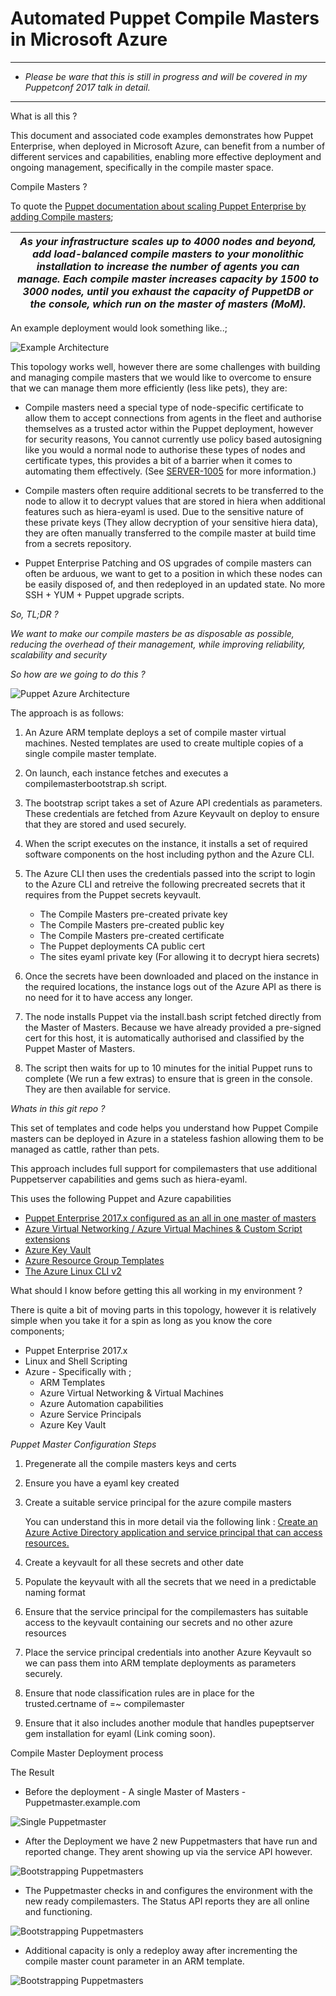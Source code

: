 # Automated Puppet Compile Masters in Microsoft Azure

---

* *Please be ware that this is still in progress and will be covered in my Puppetconf 2017 talk in detail.* 

---

What is all this ?

This document and associated code examples demonstrates how Puppet Enterprise, when deployed in Microsoft Azure, can benefit from a number of different services and capabilities, enabling more effective deployment and ongoing management, specifically in the compile master space.

Compile Masters ? 


To quote the [Puppet documentation about scaling Puppet Enterprise by adding Compile masters](https://docs.puppet.com/pe/latest/install_multimaster.html);

| _As your infrastructure scales up to 4000 nodes and beyond, add load-balanced compile masters to your monolithic installation to increase the number of agents you can manage. Each compile master increases capacity by 1500 to 3000 nodes, until you exhaust the capacity of PuppetDB or the console, which run on the master of masters (MoM)._  |
| ------------- | 


An example deployment would look something like..;

![Example Architecture](https://github.com/keirans/azure-arm/blob/master/docs/img/Example_Architecture.png?raw=true)


This topology works well, however there are some challenges with building and managing compile masters that we would like to overcome to ensure that we can manage them more efficiently (less like pets), they are:

* Compile masters need a special type of node-specific certificate to allow them to accept connections from agents in the fleet and authorise themselves as a trusted actor within the Puppet deployment, however for security reasons, You cannot currently use policy based autosigning like you would a normal node to authorise these types of nodes and certificate types, this provides a bit of a barrier when it comes to automating them effectively. (See [SERVER-1005](https://tickets.puppetlabs.com/browse/SERVER-1005) for more information.)


* Compile masters often require additional secrets to be transferred to the node to allow it to decrypt values that are stored in hiera when additional features such as hiera-eyaml is used. Due to the sensitive nature of these private keys (They allow decryption of your sensitive hiera data), they are often manually transferred to the compile master at build time from a secrets repository.


* Puppet Enterprise Patching and OS upgrades of compile masters can often be arduous, we want to get to a position in which these nodes can be easily disposed of, and then redeployed in an updated state. No more SSH + YUM + Puppet upgrade scripts.


_So, TL;DR ?_

_We want to make our compile masters be as disposable as possible, reducing the overhead of their management, while improving reliability, scalability and security_


_So how are we going to do this ?_

![Puppet Azure Architecture](https://github.com/keirans/azure-arm/blob/master/docs/img/azure_compilemaster_components.png?raw=true)

The approach is as follows:

1. An Azure ARM template deploys a set of compile master virtual machines. Nested templates are used to create multiple copies of a single compile master template.


2. On launch, each instance fetches and executes a compilemasterbootstrap.sh script.


3. The bootstrap script takes a set of Azure API credentials as parameters. These credentials are fetched from Azure Keyvault on deploy to ensure that they are stored and used securely.


4. When the script executes on the instance, it installs a set of required software components on the host including python and the Azure CLI.

5. The Azure CLI then uses the credentials passed into the script to login to the Azure CLI and retreive the following precreated secrets that it requires from the Puppet secrets keyvault.

    * The Compile Masters pre-created private key
    * The Compile Masters pre-created public key
    * The Compile Masters pre-created certificate
    * The Puppet deployments CA public cert
    * The sites eyaml private key (For allowing it to decrypt hiera secrets)

6. Once the secrets have been downloaded and placed on the instance in the required locations, the instance logs out of the Azure API as there is no need for it to have access any longer.

7. The node installs Puppet via the install.bash script fetched directly from the Master of Masters. Because we have already provided a pre-signed cert for this host, it is automatically authorised and classified by the Puppet Master of Masters.

8. The script then waits for up to 10 minutes for the initial Puppet runs to complete (We run a few extras) to ensure that is green in the console. They are then available for service.




_Whats in this git repo ?_


This set of templates and code helps you understand how Puppet Compile masters can be deployed in Azure in a stateless fashion allowing them to be managed as cattle, rather than pets. 

This approach includes full support for compilemasters that use additional Puppetserver capabilities and gems such as hiera-eyaml.

This uses the following Puppet and Azure capabilities

 * [Puppet Enterprise 2017.x configured as an all in one master of masters](https://www.puppet.com)
 * [Azure Virtual Networking / Azure Virtual Machines &  Custom Script extensions](https://azure.microsoft.com/en-au/services/virtual-machines/)
 * [Azure Key Vault](https://azure.microsoft.com/en-au/services/key-vault/)
 * [Azure Resource Group Templates](https://docs.microsoft.com/en-us/azure/azure-resource-manager/resource-group-authoring-templates)
 * [The Azure Linux CLI v2](https://github.com/Azure/azure-cli)

What should I know before getting this all working in my environment ?

There is quite a bit of moving parts in this topology, however it is relatively simple when you take it for a spin as long as you know the core components;

* Puppet Enterprise 2017.x
* Linux and Shell Scripting
* Azure - Specifically with ;
    * ARM Templates
    * Azure Virtual Networking & Virtual Machines
    * Azure Automation capabilities
    * Azure Service Principals
    * Azure Key Vault
















_Puppet Master Configuration Steps_
1. Pregenerate all the compile masters keys and certs
2. Ensure you have a eyaml key created
3. Create a suitable service principal for the azure compile masters

    You can understand this in more detail via the following link :  [Create an Azure Active Directory application and service principal that can access resources.](https://docs.microsoft.com/en-us/azure/azure-resource-manager/resource-group-create-service-principal-portal) 


4. Create a keyvault for all these secrets and other date
5. Populate the keyvault with all the secrets that we need in a predictable naming format
6. Ensure that the service principal for the compilemasters has suitable access to the keyvault containing our secrets and no other azure resources
7. Place the service principal credentials into another Azure Keyvault so we can pass them into ARM template deployments as parameters securely.
8. Ensure that node classification rules are in place for the trusted.certname of =~ compilemaster
9. Ensure that it also includes another module that handles pupeptserver gem installation for eyaml (Link coming soon).


Compile Master Deployment process





The Result

* Before the deployment - A single Master of Masters - Puppetmaster.example.com

![Single Puppetmaster](https://raw.githubusercontent.com/keirans/azure-arm/master/docs/img/Single_Master.png)



* After the Deployment we have 2 new Puppetmasters that have run and reported change. They arent showing up via the service API however.

![Bootstrapping Puppetmasters](https://raw.githubusercontent.com/keirans/azure-arm/master/docs/img/Compile_Masters_Bootstrap.png)

* The Puppetmaster checks in and configures the environment with the new ready compilemasters. The Status API reports they are all online and functioning.


![Bootstrapping Puppetmasters](https://raw.githubusercontent.com/keirans/azure-arm/master/docs/img/Compile_Masters_Online.png)

* Additional capacity is only a redeploy away after incrementing the compile master count parameter in an ARM template.

![Bootstrapping Puppetmasters](https://raw.githubusercontent.com/keirans/azure-arm/master/docs/img/Additional_compilemaster_capacity.png)
